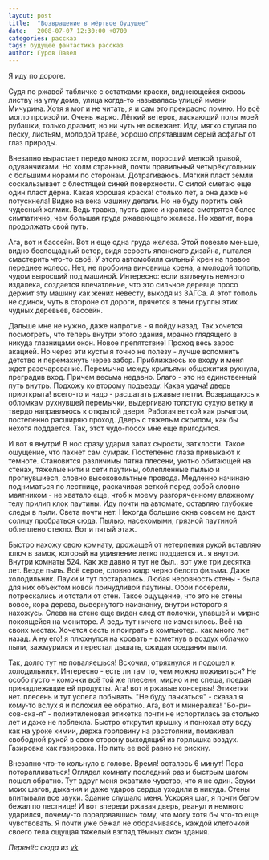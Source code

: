 ```yaml
---
layout: post
title:  "Возвращение в мёртвое будущее"
date:   2008-07-07 12:30:00 +0700
categories: рассказ
tags: будущее фантастика рассказ
author: Гуров Павел
---
```


Я иду по дороге.

Судя по ржавой табличке с остатками краски, виднеющейся сквозь листву на углу дома, улица когда-то называлась улицей имени Мичурина. Хотя я мог и не читать, я и сам это прекрасно помню. Но всё могло произойти. Очень жарко. Лёгкий ветерок, ласкающий полы моей рубашки, только дразнит, но ни чуть не освежает. Иду, мягко ступая по песку, листьям, молодой траве, хорошо спрятавшим серый асфальт от глаз природы.

Внезапно вырастает передо мною холм, поросший мелкой травой, одуванчиками. Но холм странный, почти правильный четырёхугольник с большими норами по сторонам. Дотрагиваюсь. Мягкий пласт земли соскальзывает с блестящей синей поверхности. С силой сметаю еще один пласт дёрна. Какая хорошая краска! столько лет, а она даже не потускнела! Видно на века машину делали. Но не буду портить сей чудесный холмик. Ведь травка, пусть даже и крапива смотрятся более симпатично, чем большая груда ржавеющего железа. Но хватит, пора продолжать свой путь.

Ага, вот и бассейн. Вот и еще одна груда железа. Этой повезло меньше, видно беспощадный ветер, видя серость японского дизайна, пытался смастерить что-то своё. У этого автомобиля сильный крен на правое переднее колесо. Нет, не пробоина виновница крена, а молодой тополь, чудом выросший под машиной. Интересно: если взглянуть немного издалека, создается впечатление, что это сильное деревце просо держит эту машину как жених невесту, выходя из ЗАГСа. А этот тополь не одинок, чуть в стороне от дороги, прячется в тени группы этих чудных деревьев, бассейн.

Дальше мне не нужно, даже напротив - я пойду назад. Так хочется посмотреть, что теперь внутри этого здания, мрачно глядящего в никуда глазницами окон. Новое препятствие! Проход весь зарос акацией. Но через эти кусты я точно не полезу - лучше вспомнить детство и перемахнуть через забор. Приближаюсь ко входу и меня ждет разочарование. Перемычка между крыльями общежития рухнула, преградив вход. Причем весьма недавно. Благо - это не единственный путь внутрь. Подхожу ко второму подъезду. Какая удача! дверь приоткрыта! всего-то и надо - расшатать ржавые петли. Возвращаюсь к обломкам рухнувшей перемычки, выдергиваю толстую сухую ветку и твердо направляюсь к открытой двери. Работая веткой как рычагом, постепенно расширяю проход. Дверь с тяжелым скрипом, как бы нехотя поддается. Так, этот чудо-посох мне еще пригодится.

И вот я внутри! В нос сразу ударил запах сырости, затхлости. Такое ощущение, что пахнет сам сумрак. Постепенно глаза привыкают к темноте. Становится различимы пятна плесени, уютно обитающей на стенах, тяжелые нити и сети паутины, облепленные пылью и прогнувшиеся, словно высоковольтные провода. Медленно начинаю подниматься по лестнице, раскачивая веткой перед собой словно маятником - не хватало еще, чтоб к моему разгоряченному влажному телу прилип клок паутины. Иду почти на автомате, оставляю глубокие следы в пыли. Света почти нет. Некогда большие окна совсем не дают солнцу пробраться сюда. Пылью, насекомыми, грязной паутиной облеплено стекло. Вот и пятый
этаж.

Быстро нахожу свою комнату, дрожащей от нетерпения рукой вставляю ключ в замок, который на удивление легко поддается и.. я внутри. Внутри комнаты 524. Как же давно я тут не был.. вот уже три десятка лет. Везде пыль. Всё серое, словно кадр черно белого фильма. Даже холодильник. Пауки и тут постарались. Любая неровность стены - была для них объектом новой причудливой паутины. Обои посерели, потрескались и отстали от стен. Такое ощущение, что это не стены вовсе, кора дерева, вывернутого наизнанку, внутри которого я нахожусь. Слева на стене еще виден след от полочки, упавшей и мирно покоящейся на мониторе. А ведь тут ничего не изменилось. Всё на своих местах. Хочется сесть и поиграть в компьютер.. как много лет назад. А ну его! я плюхнулся на кровать - взметнув в воздух облачко пыли, зажмурился и перестал дышать, ожидая оседания пыли.

Так, долго тут не поваляешься! Вскочил, отряхнулся и подошел к холодильнику. Интересно - есть ли там то, чем можно поживиться? Не особо густо - комочки всё той же плесени, мирно и не спеша, поедая принадлежащие ей продукты. Ага! вот и ржавые консервы! Этикетки нет. плесень и тут успела побывать. "Не буду пачкаться" - сказал я кому-то вслух я и положил ее обратно. Ага, вот и минералка! "Бо-ри-сов-ска-я" - полиэтиленовая этикетка почти не испортилась за столько лет и даже не поблекла. Быстро открутил крышку и понюхал эту воду как на уроке химии, держа горловину на расстоянии, помахивая свободной рукой в свою сторону выходящий из горлышка воздух. Газировка как газировка. Но пить ее всё равно не рискну.

Внезапно что-то кольнуло в голове. Время! осталось 6 минут! Пора поторапливаться! Оглядел комнату последний раз и быстрым шагом пошел обратно. Тут вдруг меня охватило чувство, что я не один. Звуки моих шагов, дыхания и даже ударов сердца уходили в никуда. Стены впитывали все звуки. Здание слушало меня. Ускоряя шаг, я почти бегом бежал по лестнице! И вот впереди ржавая дверь, рванул и немного ударился, почему-то порадовавшись тому, что могу хотя бы что-то еще чувствовать. Я почти уже бежал не оборачиваясь, каждой клеточкой своего тела ощущая тяжелый взгляд тёмных окон здания.

*Перенёс сюда из [vk](https://vk.com/note5195606_7315748)*

